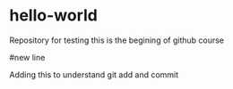 # hello-world
Repository for testing
this is the begining of github course 


#new line 

Adding this to understand git add and commit

